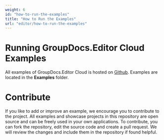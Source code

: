 ```yaml
---
weight: 6
id: "how-to-run-the-examples"
title: "How to Run the Examples"
url: "editor/how-to-run-the-examples"
---
```




# Running GroupDocs.Editor Cloud Examples #

All examples of GroupDocs.Editor Cloud is hosted on [Github](https://github.com/groupdocs-editor-cloud). Examples are located in the **Examples** folder.

# Contribute #

If you like to add or improve an example, we encourage you to contribute to the project. All examples and showcase projects in this repository are open source and can be freely used in your own applications.
To contribute, you can fork the repository, edit the source code and create a pull request. We will review the changes and include them in the repository if found helpful.